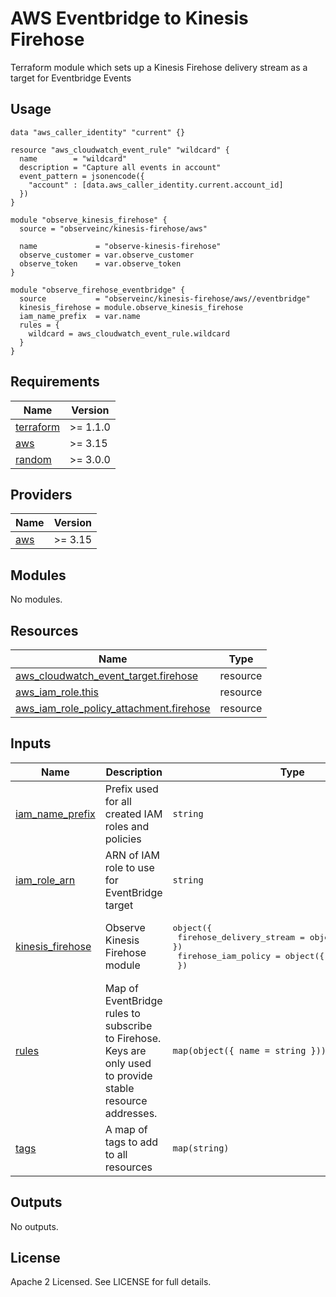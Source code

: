 # AWS Eventbridge to Kinesis Firehose

Terraform module which sets up a Kinesis Firehose delivery stream as a target for Eventbridge Events

## Usage

```hcl
data "aws_caller_identity" "current" {}

resource "aws_cloudwatch_event_rule" "wildcard" {
  name        = "wildcard"
  description = "Capture all events in account"
  event_pattern = jsonencode({
    "account" : [data.aws_caller_identity.current.account_id]
  })
}

module "observe_kinesis_firehose" {
  source = "observeinc/kinesis-firehose/aws"

  name             = "observe-kinesis-firehose"
  observe_customer = var.observe_customer
  observe_token    = var.observe_token
}

module "observe_firehose_eventbridge" {
  source           = "observeinc/kinesis-firehose/aws//eventbridge"
  kinesis_firehose = module.observe_kinesis_firehose
  iam_name_prefix  = var.name
  rules = {
    wildcard = aws_cloudwatch_event_rule.wildcard
  }
}
```

<!-- BEGINNING OF PRE-COMMIT-TERRAFORM DOCS HOOK -->
## Requirements

| Name | Version |
|------|---------|
| <a name="requirement_terraform"></a> [terraform](#requirement\_terraform) | >= 1.1.0 |
| <a name="requirement_aws"></a> [aws](#requirement\_aws) | >= 3.15 |
| <a name="requirement_random"></a> [random](#requirement\_random) | >= 3.0.0 |

## Providers

| Name | Version |
|------|---------|
| <a name="provider_aws"></a> [aws](#provider\_aws) | >= 3.15 |

## Modules

No modules.

## Resources

| Name | Type |
|------|------|
| [aws_cloudwatch_event_target.firehose](https://registry.terraform.io/providers/hashicorp/aws/latest/docs/resources/cloudwatch_event_target) | resource |
| [aws_iam_role.this](https://registry.terraform.io/providers/hashicorp/aws/latest/docs/resources/iam_role) | resource |
| [aws_iam_role_policy_attachment.firehose](https://registry.terraform.io/providers/hashicorp/aws/latest/docs/resources/iam_role_policy_attachment) | resource |

## Inputs

| Name | Description | Type | Default | Required |
|------|-------------|------|---------|:--------:|
| <a name="input_iam_name_prefix"></a> [iam\_name\_prefix](#input\_iam\_name\_prefix) | Prefix used for all created IAM roles and policies | `string` | `"observe-kinesis-firehose-"` | no |
| <a name="input_iam_role_arn"></a> [iam\_role\_arn](#input\_iam\_role\_arn) | ARN of IAM role to use for EventBridge target | `string` | `""` | no |
| <a name="input_kinesis_firehose"></a> [kinesis\_firehose](#input\_kinesis\_firehose) | Observe Kinesis Firehose module | <pre>object({<br>    firehose_delivery_stream = object({ arn = string })<br>    firehose_iam_policy      = object({ arn = string })<br>  })</pre> | n/a | yes |
| <a name="input_rules"></a> [rules](#input\_rules) | Map of EventBridge rules to subscribe to Firehose. Keys are<br>only used to provide stable resource addresses. | `map(object({ name = string }))` | `{}` | no |
| <a name="input_tags"></a> [tags](#input\_tags) | A map of tags to add to all resources | `map(string)` | `{}` | no |

## Outputs

No outputs.
<!-- END OF PRE-COMMIT-TERRAFORM DOCS HOOK -->

## License

Apache 2 Licensed. See LICENSE for full details.
